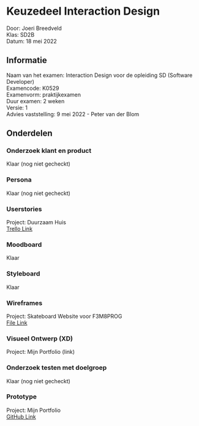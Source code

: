 # Keuzedeel Interaction Design

Door: Joeri Breedveld  
Klas: SD2B  
Datum: 18 mei 2022

## Informatie

Naam van het examen: Interaction Design voor de opleiding SD (Software Developer)  
Examencode: K0529  
Examenvorm: praktijkexamen  
Duur examen: 2 weken  
Versie: 1  
Advies vaststelling: 9 mei 2022 - Peter van der Blom

## Onderdelen

### Onderzoek klant en product

Klaar (nog niet gecheckt)

### Persona

Klaar (nog niet gecheckt)

### Userstories

Project: Duurzaam Huis  
[Trello Link](https://trello.com/b/jQ1zcgRd/f2m3-duurzaam-huis)

### Moodboard

Klaar

### Styleboard

Klaar

### Wireframes

Project: Skateboard Website voor F3M8PROG  
[File Link](https://github.com/duck1s/f3m8-keuzedeel-interaction-design/tree/master/wireframes)

### Visueel Ontwerp (XD)

Project: Mijn Portfolio
(link)

### Onderzoek testen met doelgroep

Klaar (nog niet gecheckt)

### Prototype

Project: Mijn Portfolio  
[GitHub Link](https://github.com/duck1s/portfolio-website)
